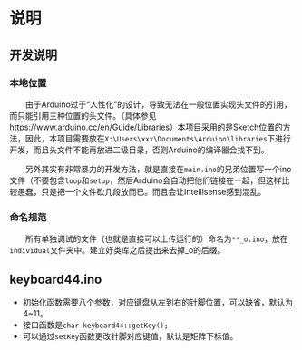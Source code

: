 <!--spellcheck-off-->
# 说明

## 开发说明

### 本地位置

&emsp;&emsp;由于Arduino过于“人性化”的设计，导致无法在一般位置实现头文件的引用，而只能引用三种位置的头文件。（具体参见<https://www.arduino.cc/en/Guide/Libraries>）本项目采用的是Sketch位置的方法，因此，本项目需要放在`X:\Users\xxx\Documents\Arduino\libraries`下进行开发，而且头文件不能再放进二级目录，否则Arduino的编译器会找不到。

&emsp;&emsp;另外其实有非常暴力的开发方法，就是直接在`main.ino`的兄弟位置写一个ino文件（不要包含`loop`和`setup`，然后Arduino会自动把他们链接在一起，但这样比较愚蠢，只是把一个文件砍几段放而已。而且会让Intellisense感到混乱。

### 命名规范

&emsp;&emsp;所有单独调试的文件（也就是直接可以上传运行的）命名为`**_o.ino`，放在`individual`文件夹中。建立好类库之后提出来去掉_o的后缀。

## keyboard44.ino

- 初始化函数需要八个参数，对应键盘从左到右的针脚位置，可以缺省，默认为4~11。
- 接口函数是`char keyboard44::getKey();`
- 可以通过`setKey`函数更改针脚对应键值，默认是矩阵下标值。
